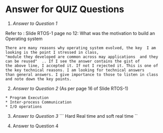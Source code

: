 # Answer for QUIZ Questions
1. *Answer to Question 1*

Refer to : Slide RTOS-1 page no 12: What was the motivation to build an Operating system
```
There are many reasons why operating system evolved, the key  I am looking is the point I stressed in class, 
"module they developed are common across may applications  and they can be reused"  .. If I see the answer contains the gist of
the above line, I accepted it. If not I rejected it. This is one of the key technical reasons. I am looking for technical answers
than general answers. I give importance to those to listen in class and note down the key points.
```

2. *Answer to Question 2*
 (As per page 16 of Slide RTOS-1)
 ```
* Program Execution
* Inter-process Communication
* I/O operations
```

3. *Answer to Question 3*
``` Hard Real time and soft real time ``

4. Answer to Question 4
